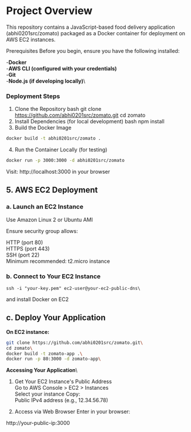 # Project Overview
This repository contains a JavaScript-based food delivery application (abhi0201src/zomato) packaged as a Docker container for deployment on AWS EC2 instances.

Prerequisites
Before you begin, ensure you have the following installed:

-**Docker**\
-**AWS CLI (configured with your credentials)**\
-**Git**\
-**Node.js (if developing locally)**\

### Deployment Steps
1. Clone the Repository
bash
git clone https://github.com/abhi0201src/zomato.git
cd zomato
2. Install Dependencies (for local development)
bash
npm install
3. Build the Docker Image
```bash
docker build -t abhi0201src/zomato .
```
4. Run the Container Locally (for testing)
```bash
docker run -p 3000:3000 -d abhi0201src/zomato
```
Visit: http://localhost:3000 in your browser

## 5. AWS EC2 Deployment
### a. Launch an EC2 Instance
Use Amazon Linux 2 or Ubuntu AMI

Ensure security group allows:

HTTP (port 80)\
HTTPS (port 443)\
SSH (port 22)\
Minimum recommended: t2.micro instance

### b. Connect to Your EC2 Instance
```bash\
ssh -i "your-key.pem" ec2-user@your-ec2-public-dns\
```
and install Docker on EC2
  
## c. Deploy Your Application
**On EC2 instance:**
```bash
git clone https://github.com/abhi0201src/zomato.git\
cd zomato\
docker build -t zomato-app .\
docker run -p 80:3000 -d zomato-app\
```
**Accessing Your Application**\
1. Get Your EC2 Instance's Public Address\
Go to AWS Console > EC2 > Instances\
Select your instance
Copy:\
Public IPv4 address (e.g., 12.34.56.78)

2. Access via Web Browser
Enter in your browser:

http://your-public-ip:3000



